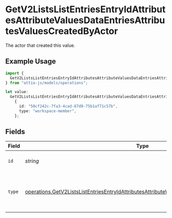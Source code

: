 # GetV2ListsListEntriesEntryIdAttributesAttributeValuesDataEntriesAttributesValuesCreatedByActor

The actor that created this value.

## Example Usage

```typescript
import {
  GetV2ListsListEntriesEntryIdAttributesAttributeValuesDataEntriesAttributesValuesCreatedByActor,
} from "attio-js/models/operations";

let value:
  GetV2ListsListEntriesEntryIdAttributesAttributeValuesDataEntriesAttributesValuesCreatedByActor =
    {
      id: "50cf242c-7fa3-4cad-87d0-75b1af71c57b",
      type: "workspace-member",
    };
```

## Fields

| Field                                                                                                                                                                                                              | Type                                                                                                                                                                                                               | Required                                                                                                                                                                                                           | Description                                                                                                                                                                                                        |
| ------------------------------------------------------------------------------------------------------------------------------------------------------------------------------------------------------------------ | ------------------------------------------------------------------------------------------------------------------------------------------------------------------------------------------------------------------ | ------------------------------------------------------------------------------------------------------------------------------------------------------------------------------------------------------------------ | ------------------------------------------------------------------------------------------------------------------------------------------------------------------------------------------------------------------ |
| `id`                                                                                                                                                                                                               | *string*                                                                                                                                                                                                           | :heavy_minus_sign:                                                                                                                                                                                                 | An ID to identify the actor.                                                                                                                                                                                       |
| `type`                                                                                                                                                                                                             | [operations.GetV2ListsListEntriesEntryIdAttributesAttributeValuesDataEntriesAttributesValuesType](../../models/operations/getv2listslistentriesentryidattributesattributevaluesdataentriesattributesvaluestype.md) | :heavy_minus_sign:                                                                                                                                                                                                 | The type of actor. [Read more information on actor types here](/docs/actors).                                                                                                                                      |